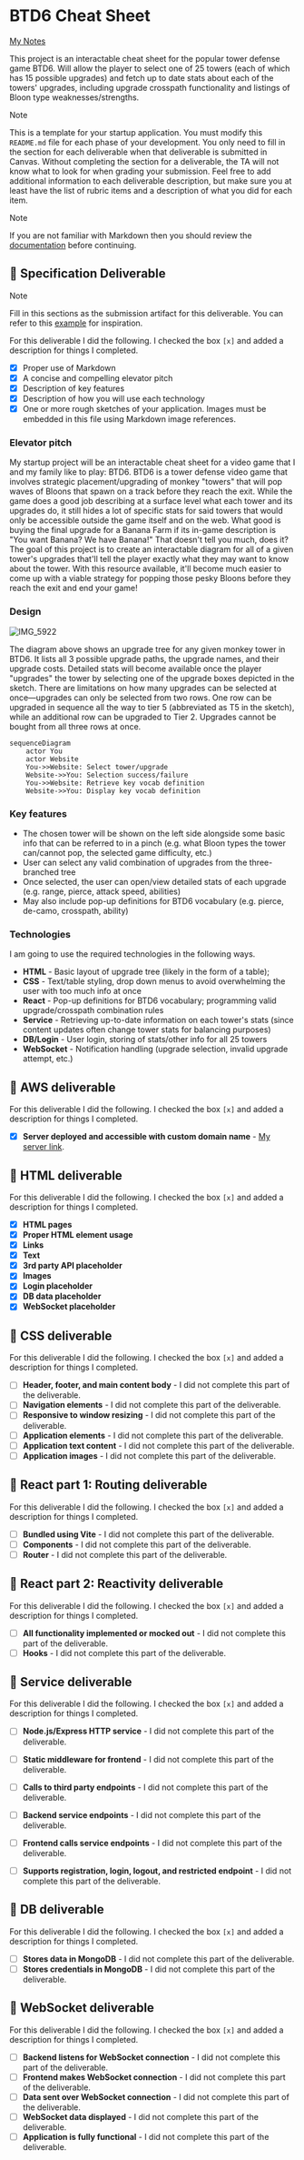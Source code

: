 # BTD6 Cheat Sheet

[My Notes](notes.md)

This project is an interactable cheat sheet for the popular tower defense game BTD6. Will allow the player to select one of 25 towers (each of which has 15 possible upgrades) and fetch up to date stats about each of the towers' upgrades, including upgrade crosspath functionality and listings of Bloon type weaknesses/strengths.


> [!NOTE]
>  This is a template for your startup application. You must modify this `README.md` file for each phase of your development. You only need to fill in the section for each deliverable when that deliverable is submitted in Canvas. Without completing the section for a deliverable, the TA will not know what to look for when grading your submission. Feel free to add additional information to each deliverable description, but make sure you at least have the list of rubric items and a description of what you did for each item.

> [!NOTE]
>  If you are not familiar with Markdown then you should review the [documentation](https://docs.github.com/en/get-started/writing-on-github/getting-started-with-writing-and-formatting-on-github/basic-writing-and-formatting-syntax) before continuing.

## 🚀 Specification Deliverable

> [!NOTE]
>  Fill in this sections as the submission artifact for this deliverable. You can refer to this [example](https://github.com/webprogramming260/startup-example/blob/main/README.md) for inspiration.

For this deliverable I did the following. I checked the box `[x]` and added a description for things I completed.

- [x] Proper use of Markdown
- [x] A concise and compelling elevator pitch
- [x] Description of key features
- [x] Description of how you will use each technology
- [x] One or more rough sketches of your application. Images must be embedded in this file using Markdown image references.

### Elevator pitch

My startup project will be an interactable cheat sheet for a video game that I and my family like to play: BTD6. BTD6 is a tower defense video game that involves strategic placement/upgrading of monkey "towers" that will pop waves of Bloons that spawn on a track before they reach the exit. While the game does a good job describing at a surface level what each tower and its upgrades do, it still hides a lot of specific stats for said towers that would only be accessible outside the game itself and on the web. What good is buying the final upgrade for a Banana Farm if its in-game description is "You want Banana? We have Banana!" That doesn't tell you much, does it? The goal of this project is to create an interactable diagram for all of a given tower's upgrades that'll tell the player exactly what they may want to know about the tower. With this resource available, it'll become much easier to come up with a viable strategy for popping those pesky Bloons before they reach the exit and end your game!

### Design

![IMG_5922](https://github.com/user-attachments/assets/32210b56-127f-462d-949a-dbf22cf6b000)


The diagram above shows an upgrade tree for any given monkey tower in BTD6. It lists all 3 possible upgrade paths, the upgrade names, and their upgrade costs. Detailed stats will become available once the player "upgrades" the tower by selecting one of the upgrade boxes depicted in the sketch. There are limitations on how many upgrades can be selected at once—upgrades can only be selected from two rows. One row can be upgraded in sequence all the way to tier 5 (abbreviated as T5 in the sketch), while an additional row can be upgraded to Tier 2. Upgrades cannot be bought from all three rows at once.

```mermaid
sequenceDiagram
    actor You
    actor Website
    You->>Website: Select tower/upgrade
    Website->>You: Selection success/failure
    You->>Website: Retrieve key vocab definition
    Website->>You: Display key vocab definition
```

### Key features

- The chosen tower will be shown on the left side alongside some basic info that can be referred to in a pinch (e.g. what Bloon types the tower can/cannot pop, the selected game difficulty, etc.)
- User can select any valid combination of upgrades from the three-branched tree
- Once selected, the user can open/view detailed stats of each upgrade (e.g. range, pierce, attack speed, abilities)
- May also include pop-up definitions for BTD6 vocabulary (e.g. pierce, de-camo, crosspath, ability)

### Technologies

I am going to use the required technologies in the following ways.

- **HTML** - Basic layout of upgrade tree (likely in the form of a table); 
- **CSS** - Text/table styling, drop down menus to avoid overwhelming the user with too much info at once
- **React** - Pop-up definitions for BTD6 vocabulary; programming valid upgrade/crosspath combination rules
- **Service** - Retrieving up-to-date information on each tower's stats (since content updates often change tower stats for balancing purposes)
- **DB/Login** - User login, storing of stats/other info for all 25 towers
- **WebSocket** - Notification handling (upgrade selection, invalid upgrade attempt, etc.)

## 🚀 AWS deliverable

For this deliverable I did the following. I checked the box `[x]` and added a description for things I completed.

- [x] **Server deployed and accessible with custom domain name** - [My server link](https://btd6cheatsheet.click).

## 🚀 HTML deliverable

For this deliverable I did the following. I checked the box `[x]` and added a description for things I completed.

- [x] **HTML pages**
- [x] **Proper HTML element usage**
- [x] **Links**
- [x] **Text**
- [x] **3rd party API placeholder**
- [x] **Images**
- [x] **Login placeholder**
- [x] **DB data placeholder**
- [x] **WebSocket placeholder**

## 🚀 CSS deliverable

For this deliverable I did the following. I checked the box `[x]` and added a description for things I completed.

- [ ] **Header, footer, and main content body** - I did not complete this part of the deliverable.
- [ ] **Navigation elements** - I did not complete this part of the deliverable.
- [ ] **Responsive to window resizing** - I did not complete this part of the deliverable.
- [ ] **Application elements** - I did not complete this part of the deliverable.
- [ ] **Application text content** - I did not complete this part of the deliverable.
- [ ] **Application images** - I did not complete this part of the deliverable.

## 🚀 React part 1: Routing deliverable

For this deliverable I did the following. I checked the box `[x]` and added a description for things I completed.

- [ ] **Bundled using Vite** - I did not complete this part of the deliverable.
- [ ] **Components** - I did not complete this part of the deliverable.
- [ ] **Router** - I did not complete this part of the deliverable.

## 🚀 React part 2: Reactivity deliverable

For this deliverable I did the following. I checked the box `[x]` and added a description for things I completed.

- [ ] **All functionality implemented or mocked out** - I did not complete this part of the deliverable.
- [ ] **Hooks** - I did not complete this part of the deliverable.

## 🚀 Service deliverable

For this deliverable I did the following. I checked the box `[x]` and added a description for things I completed.

- [ ] **Node.js/Express HTTP service** - I did not complete this part of the deliverable.
- [ ] **Static middleware for frontend** - I did not complete this part of the deliverable.
- [ ] **Calls to third party endpoints** - I did not complete this part of the deliverable.
- [ ] **Backend service endpoints** - I did not complete this part of the deliverable.
- [ ] **Frontend calls service endpoints** - I did not complete this part of the deliverable.
- [ ] **Supports registration, login, logout, and restricted endpoint** - I did not complete this part of the deliverable.


## 🚀 DB deliverable

For this deliverable I did the following. I checked the box `[x]` and added a description for things I completed.

- [ ] **Stores data in MongoDB** - I did not complete this part of the deliverable.
- [ ] **Stores credentials in MongoDB** - I did not complete this part of the deliverable.

## 🚀 WebSocket deliverable

For this deliverable I did the following. I checked the box `[x]` and added a description for things I completed.

- [ ] **Backend listens for WebSocket connection** - I did not complete this part of the deliverable.
- [ ] **Frontend makes WebSocket connection** - I did not complete this part of the deliverable.
- [ ] **Data sent over WebSocket connection** - I did not complete this part of the deliverable.
- [ ] **WebSocket data displayed** - I did not complete this part of the deliverable.
- [ ] **Application is fully functional** - I did not complete this part of the deliverable.

